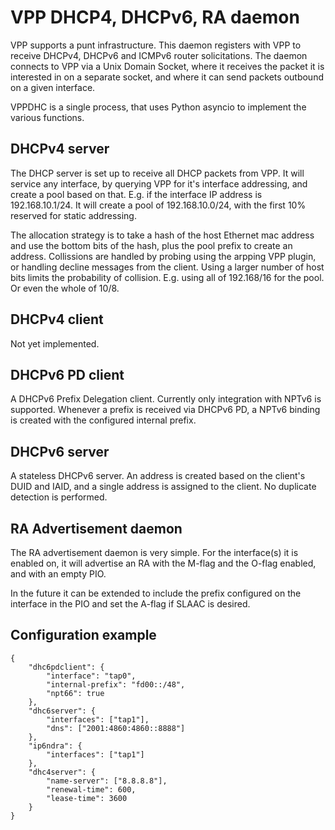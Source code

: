 # VPP DHCP4, DHCPv6, RA daemon

VPP supports a punt infrastructure. This daemon registers with VPP to receive DHCPv4, DHCPv6 and
ICMPv6 router solicitations. The daemon connects to VPP via a Unix Domain Socket, where it receives
the packet it is interested in on a separate socket, and where it can send packets outbound on
a given interface.

VPPDHC is a single process, that uses Python asyncio to implement the various functions.

## DHCPv4 server
The DHCP server is set up to receive all DHCP packets from VPP.
It will service any interface, by querying VPP for it's interface addressing, and create a pool
based on that. E.g. if the interface IP address is 192.168.10.1/24. It will create a pool
of 192.168.10.0/24, with the first 10% reserved for static addressing.

The allocation strategy is to take a hash of the host Ethernet mac address and use the bottom
bits of the hash, plus the pool prefix to create an address.
Collissions are handled by probing using the arpping VPP plugin, or handling decline messages from the client.
Using a larger number of host bits limits the probability of collision. E.g. using all of 192.168/16 for the pool.
Or even the whole of 10/8.

## DHCPv4 client
Not yet implemented.

## DHCPv6 PD client
A DHCPv6 Prefix Delegation client. Currently only integration with NPTv6 is supported. Whenever a prefix
is received via DHCPv6 PD, a NPTv6 binding is created with the configured internal prefix.

## DHCPv6 server
A stateless DHCPv6 server. An address is created based on the client's DUID and IAID, and a single address is assigned to the client. No duplicate detection is performed.

## RA Advertisement daemon
The RA advertisement daemon is very simple. For the interface(s) it is enabled on, it will advertise an RA
with the M-flag and the O-flag enabled, and with an empty PIO.

In the future it can be extended to include the prefix configured on the interface in the PIO and set the A-flag
if SLAAC is desired.

## Configuration example

```
{
    "dhc6pdclient": {
        "interface": "tap0",
        "internal-prefix": "fd00::/48",
        "npt66": true
    },
    "dhc6server": {
        "interfaces": ["tap1"],
        "dns": ["2001:4860:4860::8888"]
    },
    "ip6ndra": {
        "interfaces": ["tap1"]
    },
    "dhc4server": {
        "name-server": ["8.8.8.8"],
        "renewal-time": 600,
        "lease-time": 3600
    }
}
```

